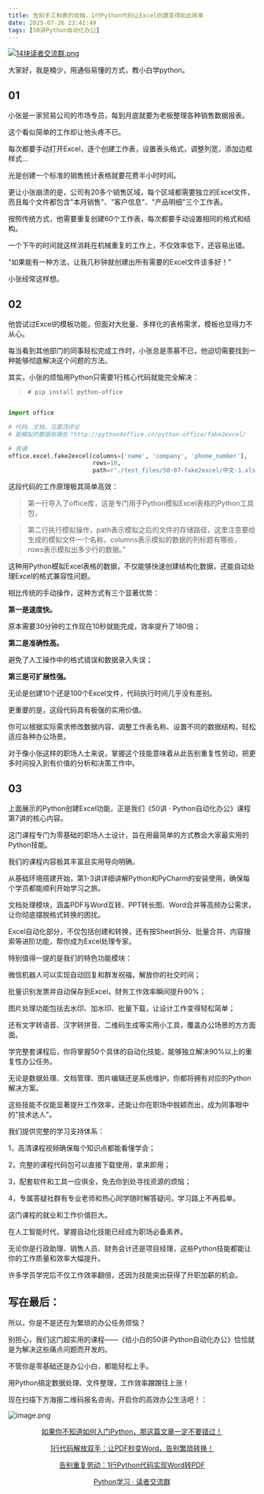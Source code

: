```yaml
---
title: 告别手工制表的烦恼，1行Python代码让Excel创建变得如此简单
date: 2025-07-26 23:41:49
tags: [50讲Python自动化办公]
---
```

[![14块读者交流群.png](https://raw.gitcode.com/user-images/assets/5027920/48edc8fa-6d2e-4eca-9e14-d71638eadb55/14块读者交流群.png '14块读者交流群.png')](https://mp.weixin.qq.com/s?__biz=MzUzNTc5NjA4NQ==&mid=2247502200&idx=1&sn=7e543675545ac6622123af6009fdebce&scene=21#wechat_redirect)

大家好，我是楠少，用通俗易懂的方式，教小白学python。

## 01

小张是一家贸易公司的市场专员，每到月底就要为老板整理各种销售数据报表。

这个看似简单的工作却让他头疼不已。

每次都要手动打开Excel，逐个创建工作表，设置表头格式，调整列宽，添加边框样式...

光是创建一个标准的销售统计表格就要花费半小时时间。

更让小张崩溃的是，公司有20多个销售区域，每个区域都需要独立的Excel文件，而且每个文件都包含"本月销售"、"客户信息"、"产品明细"三个工作表。

按照传统方式，他需要重复创建60个工作表，每次都要手动设置相同的格式和结构。

一个下午的时间就这样消耗在机械重复的工作上，不仅效率低下，还容易出错。

"如果能有一种方法，让我几秒钟就创建出所有需要的Excel文件该多好！"

小张经常这样想。


## 02

他尝试过Excel的模板功能，但面对大批量、多样化的表格需求，模板也显得力不从心。

每当看到其他部门的同事轻松完成工作时，小张总是羡慕不已，他迫切需要找到一种能够彻底解决这个问题的方法。

其实，小张的烦恼用Python只需要1行核心代码就能完全解决：

> `# pip install python-office`

```python

import office

# 代码、文档，见置顶评论
# 能模拟的数据有哪些？http://python4office.cn/python-office/fake2excel/

# 普通
office.excel.fake2excel(columns=['name', 'company', 'phone_number'],
                        rows=10,
                        path=r'./test_files/50-07-fake2excel/中文-1.xlsx')
 ```


这段代码的工作原理极其简单高效：

> 第一行导入了office库，这是专门用于Python模拟Excel表格的Python工具包，

> 第二行执行模拟操作，path表示模拟之后的文件的存储路径，这里注意要给生成的模拟文件一个名称，columns表示模拟的数据的列标题有哪些，rows表示模拟出多少行的数据。”

这种用Python模拟Excel表格的数据，不仅能够快速创建结构化数据，还能自动处理Excel的格式兼容性问题。

相比传统的手动操作，这种方式有三个显著优势：

**第一是速度快。**

原本需要30分钟的工作现在10秒就能完成，效率提升了180倍；

**第二是准确性高。**

避免了人工操作中的格式错误和数据录入失误；

**第三是可扩展性强。**

无论是创建10个还是100个Excel文件，代码执行时间几乎没有差别。

更重要的是，这段代码具有极强的实用价值。

你可以根据实际需求修改数据内容、调整工作表名称、设置不同的数据结构，轻松适应各种办公场景。

对于像小张这样的职场人士来说，掌握这个技能意味着从此告别重复性劳动，把更多时间投入到有价值的分析和决策工作中。


## 03

上面展示的Python创建Excel功能，正是我们《50讲 · Python自动化办公》课程第7讲的核心内容。

这门课程专门为零基础的职场人士设计，旨在用最简单的方式教会大家最实用的Python技能。

我们的课程内容极其丰富且实用导向明确。

从基础环境搭建开始，第1-3讲详细讲解Python和PyCharm的安装使用，确保每个学员都能顺利开始学习之旅。

文档处理模块，涵盖PDF与Word互转、PPT转长图、Word合并等高频办公需求，让你彻底摆脱格式转换的困扰。

Excel自动化部分，不仅包括创建和转换，还有按Sheet拆分、批量合并、内容搜索等进阶功能，帮你成为Excel处理专家。

特别值得一提的是我们的特色功能模块：

微信机器人可以实现自动回复和群发祝福，解放你的社交时间；

批量识别发票并自动保存到Excel，财务工作效率瞬间提升90%；

图片处理功能包括去水印、加水印、批量下载，让设计工作变得轻松简单；

还有文字转语音、汉字转拼音、二维码生成等实用小工具，覆盖办公场景的方方面面。

学完整套课程后，你将掌握50个具体的自动化技能，能够独立解决90%以上的重复性办公任务。

无论是数据处理、文档管理、图片编辑还是系统维护，你都将拥有对应的Python解决方案。

这些技能不仅能显著提升工作效率，还能让你在职场中脱颖而出，成为同事眼中的"技术达人"。

我们提供完整的学习支持体系：

1，高清课程视频确保每个知识点都能看懂学会；

2，完整的课程代码包可以直接下载使用，拿来即用；

3，配套软件和工具一应俱全，免去你到处寻找资源的烦恼；

4，专属答疑社群有专业老师和热心同学随时解答疑问，学习路上不再孤单。

这门课程的就业和工作价值巨大。

在人工智能时代，掌握自动化技能已经成为职场必备素养。

无论你是行政助理、销售人员、财务会计还是项目经理，这些Python技能都能让你的工作质量和效率大幅提升。

许多学员学完后不仅工作效率翻倍，还因为技能突出获得了升职加薪的机会。

## 写在最后：

所以，你是不是还在为繁琐的办公任务烦恼？

别担心，我们这门超实用的课程——《给小白的50讲·Python自动化办公》恰恰就是为解决这些痛点问题而开发的。

不管你是零基础还是办公小白，都能轻松上手。

用Python搞定数据处理、文件整理，工作效率蹭蹭往上涨！

现在扫描下方海报二维码报名咨询，开启你的高效办公生活吧！：


![image.png](https://raw.gitcode.com/user-images/assets/5027920/df7121f7-192b-42e5-a627-fbe859fa12d2/image.png 'image.png')

<center> 
  
[如果你不知道如何入门Python，那这篇文章一定不要错过！](https://mp.weixin.qq.com/s?__biz=MzUzNTc5NjA4NQ==&mid=2247502159&idx=1&sn=2055640a3601d937cd54d04a51d0efd3&scene=21#wechat_redirect)

[1行代码解放双手：让PDF秒变Word，告别繁琐转换！](https://mp.weixin.qq.com/s?__biz=MzUzNTc5NjA4NQ==&mid=2247502168&idx=1&sn=79525915ec587f41e4ec47dc595a40b5&scene=21#wechat_redirect)

[告别重复劳动：1行Python代码实现Word转PDF](https://mp.weixin.qq.com/s/REQnMjSIaR9IdLxE6IsLig?token=772408466&lang=zh_CN)

[Python学习 · 读者交流群](https://mp.weixin.qq.com/s?__biz=MzUzNTc5NjA4NQ==&mid=2247502200&idx=1&sn=7e543675545ac6622123af6009fdebce&scene=21#wechat_redirect)
  
<center>





